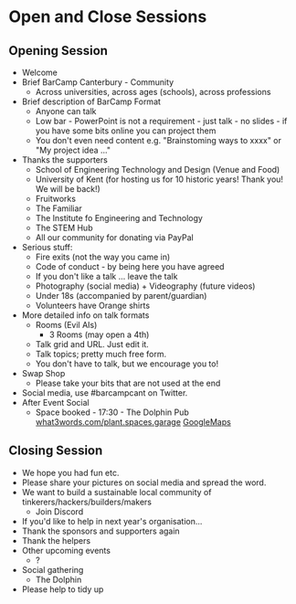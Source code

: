 # Open and Close Sessions

## Opening Session

* Welcome
* Brief BarCamp Canterbury - Community
    * Across universities, across ages (schools), across professions
* Brief description of BarCamp Format
    * Anyone can talk
    * Low bar - PowerPoint is not a requirement - just talk - no slides - if you have some bits online you can project them
    * You don't even need content e.g. "Brainstoming ways to xxxx" or "My project idea ..."
* Thanks the supporters
    * School of Engineering Technology and Design (Venue and Food)
    * University of Kent (for hosting us for 10 historic years! Thank you! We will be back!)
    * Fruitworks
    * The Familiar
    * The Institute fo Engineering and Technology
    * The STEM Hub
    * All our community for donating via PayPal
* Serious stuff:
    * Fire exits (not the way you came in)
    * Code of conduct - by being here you have agreed
    * If you don't like a talk ... leave the talk
    * Photography (social media) + Videography (future videos)
    * Under 18s (accompanied by parent/guardian)
    * Volunteers have Orange shirts
* More detailed info on talk formats
    * Rooms (Evil AIs)
        * 3 Rooms (may open a 4th)
    * Talk grid and URL. Just edit it.
    * Talk topics; pretty much free form.
    * You don't have to talk, but we encourage you to!
* Swap Shop
    * Please take your bits that are not used at the end
* Social media, use #barcampcant on Twitter.
* After Event Social
    * Space booked - 17:30 - The Dolphin Pub [what3words.com/plant.spaces.garage](https://what3words.com/plant.spaces.garage) [GoogleMaps](https://www.google.co.uk/maps/place/The+Dolphin/@51.2826721,1.0813237,19.81z/data=!4m9!1m2!2m1!1sthe+dolphin+pub!3m5!1s0x47decbb4cff4a8d9:0x59e18f5beac276ed!8m2!3d51.2826177!4d1.0817511!15sCg90aGUgZG9scGhpbiBwdWJaESIPdGhlIGRvbHBoaW4gcHVikgEDcHVi4AEA)



## Closing Session

* We hope you had fun etc.
* Please share your pictures on social media and spread the word.
* We want to build a sustainable local community of tinkerers/hackers/builders/makers
    * Join Discord
* If you'd like to help in next year's organisation...
* Thank the sponsors and supporters again
* Thank the helpers
* Other upcoming events
    * ?
* Social gathering
    * The Dolphin
* Please help to tidy up
